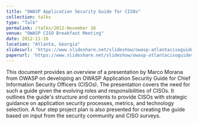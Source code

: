 ```yaml
---
title: "OWASP Application Security Guide for CISOs"
collection: talks
type: "Talk"
permalink: /talks/2012-November 16
venue: "OWASP CISO Breakfast Meeting"
date: 2012-11-16
location: "Atlanta, Georgia"
slidesurl: 'https://www.slideshare.net/slideshow/owasp-atlantacisoguidevs1/16928736'
paperurl: 'https://www.slideshare.net/slideshow/owasp-atlantacisoguidevs1/16928736'
---
```


This document provides an overview of a presentation by Marco Morana from OWASP on developing an OWASP Application Security Guide for Chief Information Security Officers (CISOs). The presentation covers the need for such a guide given the evolving roles and responsibilities of CISOs. It outlines the guide's structure and contents to provide CISOs with strategic guidance on application security processes, metrics, and technology selection. A four step project plan is also presented for creating the guide based on input from the security community and CISO surveys. 
